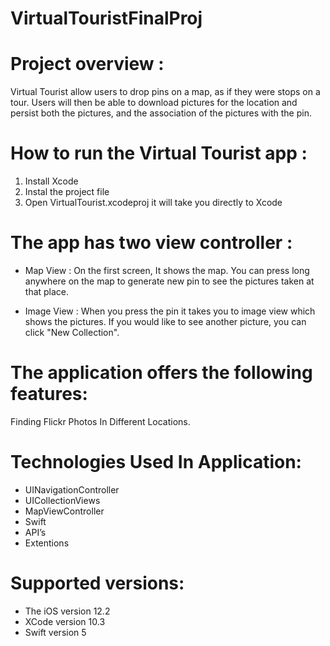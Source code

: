# VirtualTouristFinalProj

# Project overview :
Virtual Tourist allow users to drop pins on a map, as if they were stops on a tour. Users will then be able to download pictures for the location and persist both the pictures, and the association of the pictures with the pin.

# How to run the Virtual Tourist app :
1. Install Xcode
2. Instal the project file
3. Open VirtualTourist.xcodeproj it will take you directly to Xcode
# The app has two view controller :

- Map View :
On the first screen, It shows the map. You can press long anywhere on the map to generate new pin to see the pictures taken at that place.

- Image View :
When you press the pin it takes you to image view which shows the pictures. If you would like to see another picture, you can click "New Collection".

# The application offers the following features:
Finding Flickr Photos In Different Locations.

# Technologies Used In Application:
- UINavigationController
- UICollectionViews
- MapViewController
- Swift
- API’s
- Extentions

# Supported versions:
- The iOS version 12.2
- XCode version 10.3
- Swift version 5
